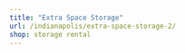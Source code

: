 ```yaml
---
title: "Extra Space Storage"
url: /indianapolis/extra-space-storage-2/
shop: storage rental
---
```


